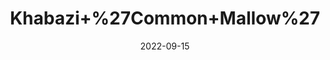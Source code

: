 ---
title: 'Khabazi+%27Common+Mallow%27'
date: '2022-09-15' 
metatag: '' 
inventory: '0' 
draft: false 
# meta description 
shortDescripton: ''
description: 'Herb'
longdescription: ''
featured: True
# product Price
price: '20.0'
# Product Short Description
shortDescription: ''
productID: '31FF722C-9D2A-ED11-9968-005056B3A416'
type: 'products'
category: 'Herb' 
thumnailproduct: 'https://aminsaddiquidawakhana.eralive.net/images/products/31FF722C-9D2A-ED11-9968-005056B3A4161.png' 
images:
  - image: 'images/products/31FF722C-9D2A-ED11-9968-005056B3A4161.png'  
Variants:
---